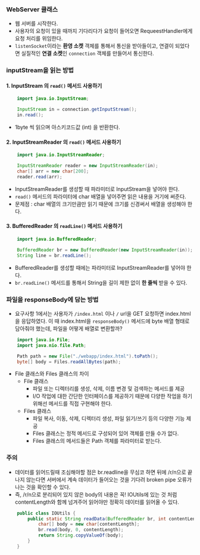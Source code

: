 ### WebServer 클래스
- 웹 서버를 시작한다.
- 사용자의 요청이 있을 때까지 기다리다가 요청이 들어오면 RequeestHandler에게 요청 처리를 위임한다.
- `listenSocket`이라는 **환영 소켓** 객체를 통해서 통신을 받아들이고, 연결이 되었다면 실질적인 **연결 소켓**인 `connection` 객체를 만들어서 통신한다.

### inputStream을 읽는 방법
#### 1. InputStream 의 `read()` 메서드 사용하기

```java
    import java.io.InputStream;

    InputStream in = connection.getInputStream();
    in.read();
```
- 1byte 씩 읽으며 아스키코드값 (int) 을 반환한다.

#### 2. InputStreamReader 의 `read()` 메서드 사용하기

```java
    import java.io.InputStreamReader;

    InputStreamReader reader = new InputStreamReader(in);
    char[] arr = new char[200];
    reader.read(arr);
```
- InputStreamReader를 생성할 때 파라미터로 InputStream을 넣어야 한다.
- `read()` 메서드의 파라미터에 char 배열을 넣어주면 읽은 내용을 거기에 써준다.
- 문제점 : char 배열의 크기만큼만 읽기 때문에 크기를 신경써서 배열을 생성해야 한다.

#### 3. BufferedReader 의 `readLine()` 메서드 사용하기

```java
    import java.io.BufferedReader;

    BufferedReader br = new BufferedReader(new InputStreamReader(in));
    String line = br.readLine();
```
- BufferedReader를 생성할 때에는 파라미터로 InputStreamReader를 넣어야 한다.
- `br.readLine()` 메서드를 통해서 String을 길이 제한 없이 **한 줄씩** 받을 수 있다.

### 파일을 responseBody에 담는 방법
- 요구사항 1에서는 사용자가 `/index.html` 이나 `/` url을 GET 요청하면 index.html을 응답하였다.
  이 때 index.html을 `responseBody()` 메서드에 byte 배열 형태로 담아줘야 했는데, 파일을 어떻게 배열로 변환할까?

```java
    import java.io.File;
    import java.nio.file.Path;

    Path path = new File("./webapp/index.html").toPath();
    byte[] body = Files.readAllBytes(path);
```
- File 클래스와 Files 클래스의 차이
    - File 클래스
        - 파일 또는 디렉터리를 생성, 삭제, 이름 변경 및 검색하는 메서드를 제공
        - I/O 작업에 대한 간단한 인터페이스를 제공하기 때문에 다양한 작업을 하기 위해선 메서드를 직접 구현해야 한다.
    - Files 클래스
        - 파일 복사, 이동, 삭제, 디렉터리 생성, 파일 읽기/쓰기 등의 다양한 기능 제공
        - Files 클래스는 정적 메서드로 구성되어 있어 객체를 만들 수가 없다.
        - Files 클래스의 메서드들은 Path 객체를 파라미터로 받는다.

### 주의
- 데이터를 읽어드릴때 조심해야할 점은 br.readline을 무심코 하면 뒤에 /r/n으로 끝나지 않는다면 서버에서 계속 데이터가 들어오는 것을 기다려 broken pipe 오류가 나는 것을 확인할 수 있다.
- 즉, /r/n으로 분리되어 있지 않은 body의 내용은 꼭! IOUtils에 있는 것 처럼 contentLength와 함께 넘겨주어 읽어야만 정확히 데이터를 읽어올 수 있다.
```java
    public class IOUtils {
        public static String readData(BufferedReader br, int contentLength) throws IOException {
            char[] body = new char[contentLength];
            br.read(body, 0, contentLength);
            return String.copyValueOf(body);
        }
    }
```